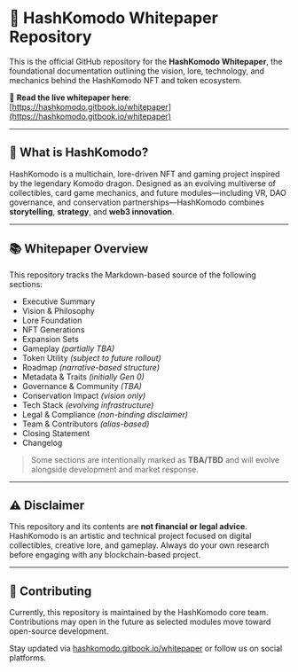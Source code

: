 # 🐲 HashKomodo Whitepaper Repository

This is the official GitHub repository for the **HashKomodo Whitepaper**, the foundational documentation outlining the vision, lore, technology, and mechanics behind the HashKomodo NFT and token ecosystem.

📖 **Read the live whitepaper here**: [https://hashkomodo.gitbook.io/whitepaper](https://hashkomodo.gitbook.io/whitepaper)

---

## 🧩 What is HashKomodo?

HashKomodo is a multichain, lore-driven NFT and gaming project inspired by the legendary Komodo dragon. Designed as an evolving multiverse of collectibles, card game mechanics, and future modules—including VR, DAO governance, and conservation partnerships—HashKomodo combines **storytelling**, **strategy**, and **web3 innovation**.

---

## 📚 Whitepaper Overview

This repository tracks the Markdown-based source of the following sections:

* Executive Summary
* Vision & Philosophy
* Lore Foundation
* NFT Generations
* Expansion Sets
* Gameplay *(partially TBA)*
* Token Utility *(subject to future rollout)*
* Roadmap *(narrative-based structure)*
* Metadata & Traits *(initially Gen 0)*
* Governance & Community *(TBA)*
* Conservation Impact *(vision only)*
* Tech Stack *(evolving infrastructure)*
* Legal & Compliance *(non-binding disclaimer)*
* Team & Contributors *(alias-based)*
* Closing Statement
* Changelog

> Some sections are intentionally marked as **TBA/TBD** and will evolve alongside development and market response.

---

## ⚠️ Disclaimer

This repository and its contents are **not financial or legal advice**. HashKomodo is an artistic and technical project focused on digital collectibles, creative lore, and gameplay. Always do your own research before engaging with any blockchain-based project.

---

## 🤝 Contributing

Currently, this repository is maintained by the HashKomodo core team. Contributions may open in the future as selected modules move toward open-source development.

Stay updated via [hashkomodo.gitbook.io/whitepaper](https://hashkomodo.gitbook.io/whitepaper) or follow us on social platforms.
